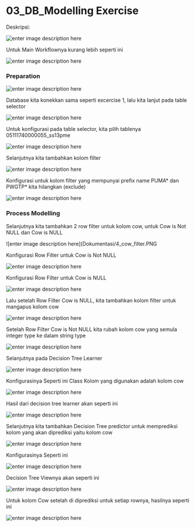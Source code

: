 # 03_DB_Modelling Exercise
  
  Deskripsi:
  
  ![enter image description here](Dokumentasi/0_deskripsi.PNG)
  
  Untuk Main Workflownya kurang lebih seperti ini
  
  ![enter image description here](Dokumentasi/1_workflow.PNG)
  
### Preparation
  
  ![enter image description here](Dokumentasi/data_preparation.PNG)
  
  Database kita konekkan sama seperti excercise 1, lalu kita lanjut pada table selector
  
  ![enter image description here](Dokumentasi/db_select.PNG)
  
  Untuk konfigurasi pada table selector, kita pilih tablenya 05111740000055_ss13pme
  
  ![enter image description here](Dokumentasi/db_select_option.PNG)
  
  Selanjutnya kita tambahkan kolom filter
  
  ![enter image description here](Dokumentasi/2_remove.PNG)
  
  Konfigurasi untuk kolom filter yang mempunyai prefix name PUMA* dan PWGTP* kita hilangkan (exclude)
  
  ![enter image description here](Dokumentasi/3_rm_puma_pwgtp.PNG)
  
### Process Modelling
  
  Selanjutnya kita tambahkan 2 row filter untuk kolom cow, untuk Cow is Not NULL dan Cow is NULL
  
  ![enter image description here](Dokumentasi/4_cow_filter.PNG
  
  Konfigurasi Row Filter untuk Cow is Not NULL
  
  ![enter image description here](Dokumentasi/5_cow_not_null.PNG)
  
  Konfigurasi Row Filter untuk Cow is NULL
  
  ![enter image description here](Dokumentasi/6_cow_null.PNG)
  
  Lalu setelah Row Filter Cow is NULL, kita tambahkan kolom filter untuk mangapus kolom cow
  
  ![enter image description here](Dokumentasi/7_remove_coll_cow.PNG)
  
  Setelah Row Filter Cow is Not NULL kita rubah kolom cow yang semula integer type ke dalam string type
  
  ![enter image description here](Dokumentasi/8_int_to_str.PNG)
  
  Selanjutnya pada Decision Tree Learner
  
  ![enter image description here](Dokumentasi/9_DescisionTree_learner.PNG)
  
  Konfigurasinya Seperti ini Class Kolom yang digunakan adalah kolom cow
  
  ![enter image description here](Dokumentasi/10_DTL_option.PNG)
  
  Hasil dari decision tree learner akan seperti ini
  
  ![enter image description here](Dokumentasi/13_result_DTL.PNG)
  
  Selanjutnya kita tambahkan Decision Tree predictor untuk memprediksi kolom yang akan diprediksi yaitu kolom cow
  
  ![enter image description here](Dokumentasi/11_DTP.PNG)
  
  Konfigurasinya Seperti ini
  
  ![enter image description here](Dokumentasi/12_DTP_option.PNG)
  
  Decision Tree Viewnya akan seperti ini
  
  ![enter image description here](Dokumentasi/14_result_DTP.PNG)
  
  Untuk kolom Cow setelah di diprediksi untuk setiap rownya, hasilnya seperti ini
  
  ![enter image description here](Dokumentasi/table_predict.PNG)
  
  
